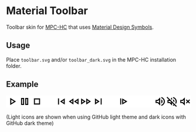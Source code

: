 # Material Toolbar
Toolbar skin for [MPC-HC](https://github.com/clsid2/mpc-hc) that uses [Material Design Symbols](https://github.com/google/material-design-icons).

## Usage
Place `toolbar.svg` and/or `toolbar_dark.svg` in the MPC-HC installation folder.

## Example

<picture>
  <source media="(prefers-color-scheme: dark)" srcset="24x24/toolbar_dark.svg">
  <img alt="Toolbar icons" src="24x24/toolbar.svg">
</picture>

(Light icons are shown when using GitHub light theme and dark icons with GitHub dark theme)
